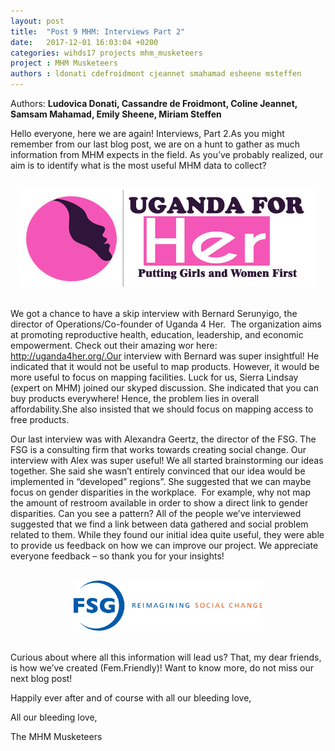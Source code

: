 ```yaml
---
layout: post
title:  "Post 9 MHM: Interviews Part 2"
date:   2017-12-01 16:03:04 +0200
categories: wihds17 projects mhm_musketeers
project : MHM Musketeers
authors : ldonati cdefroidmont cjeannet smahamad esheene msteffen
---
```


Authors: **Ludovica Donati, Cassandre de Froidmont, Coline Jeannet, Samsam Mahamad, Emily Sheene, Miriam Steffen**


Hello everyone, here we are again! Interviews, Part 2.As you might remember from our last blog post, we are on a hunt to gather as much information from MHM expects in the field. As you’ve probably realized, our
aim is to identify what is the most useful MHM data to collect? 

<br>
<center><img src="/images/ugandaforher-final-logo.jpg " alt=""  width="60%"></center>
<br> 


We got a chance to have a skip interview with Bernard Serunyigo, the director of Operations/Co-founder of Uganda 4 Her.  The organization aims at promoting
reproductive health, education, leadership, and economic empowerment. Check out their amazing wor here: http://uganda4her.org/.Our interview with Bernard was super insightful! He indicated that it would not
be useful to map products. However, it would be more useful to focus on mapping facilities. Luck for us, Sierra Lindsay (expert on MHM) joined our skyped
discussion. She indicated that you can buy products everywhere! Hence, the problem lies in overall affordability.She also insisted that we should focus on
mapping access to free products.


Our last interview was with Alexandra Geertz, the director of the FSG. The FSG is a consulting firm that works towards creating social change. Our interview with Alex was
super useful! We all started brainstorming our ideas together. She said she wasn’t entirely convinced that our idea would be implemented in “developed” regions”. She suggested that we can maybe focus on gender
disparities in the workplace.  For example, why not map the amount of restroom available in order to show a direct
link to gender disparities. Can you see a pattern? All of the people we’ve interviewed suggested that we find a link between data gathered and social
problem related to them. While they found our initial idea quite useful, they were able to provide us feedback on how we can improve our project. We
appreciate everyone feedback – so thank you for your insights! 

<br>
<center><img src="/images/FSG Logo.jpg " alt=""  width="60%"></center>
<br>

Curious about where all this information will lead us? That, my dear friends, is how we’ve created (Fem.Friendly)! Want to know
more, do not miss our next blog post! 

Happily ever after and of course with all our bleeding love,  

All our bleeding love,

The MHM Musketeers
